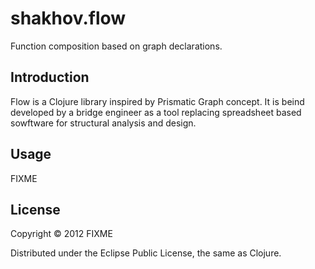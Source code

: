 # shakhov.flow

Function composition based on graph declarations.

## Introduction ##

Flow is a Clojure library inspired by Prismatic Graph concept.
It is beind developed by a bridge engineer as a tool replacing
spreadsheet based sowftware for structural analysis and design.

## Usage

FIXME

## License

Copyright © 2012 FIXME

Distributed under the Eclipse Public License, the same as Clojure.

